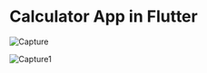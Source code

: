 # Calculator App in Flutter



![Capture](https://user-images.githubusercontent.com/54960609/174326290-204e5361-4d6a-46c0-8841-13d188889863.PNG)


![Capture1](https://user-images.githubusercontent.com/54960609/174326303-d44a56d0-68d9-40fe-a300-496309c517a2.PNG)
